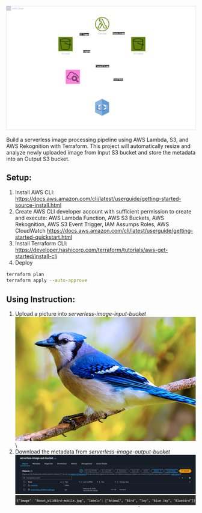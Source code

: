 ![alt text](<images/Rekognition.png>)

Build a serverless image processing pipeline using AWS Lambda, S3, and AWS Rekognition with Terraform. This project will automatically resize and analyze newly uploaded image from Input S3 bucket and store the metadata into an Output S3 bucket.

## Setup:
1. Install AWS CLI: https://docs.aws.amazon.com/cli/latest/userguide/getting-started-source-install.html 
2. Create AWS CLI developer account with sufficient permission to create and execute: AWS Lambda Function, AWS S3 Buckets, AWS Rekognition, AWS S3 Event Trigger, IAM Assumps Roles, AWS CloudWatch
https://docs.aws.amazon.com/cli/latest/userguide/getting-started-quickstart.html
3. Install Terraform CLI: https://developer.hashicorp.com/terraform/tutorials/aws-get-started/install-cli
4. Deploy
```sh
terraform plan
terraform apply --auto-approve
```

## Using Instruction:
1. Upload a picture into *serverless-image-input-bucket* \
![alt text](<images/bird.jpg>) \
2. Download the metadata from *serverless-image-output-bucket* \
![alt text](<images/s3output.png>) \
![alt text](<images/metadata.png>)